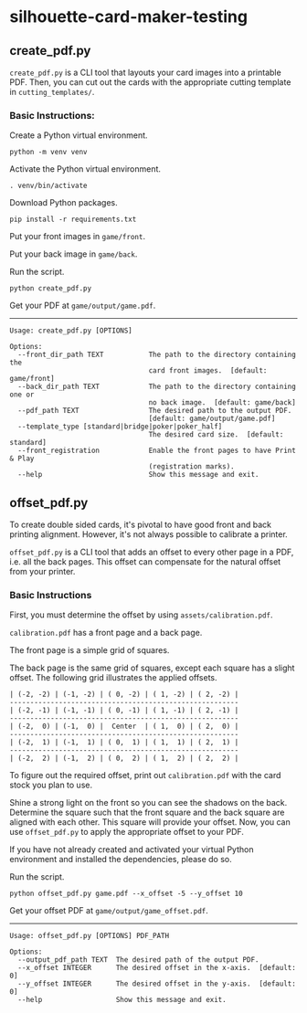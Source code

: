 # silhouette-card-maker-testing


## create_pdf.py
`create_pdf.py` is a CLI tool that layouts your card images into a printable PDF. Then, you can cut out the cards with the appropriate cutting template in `cutting_templates/`.

### Basic Instructions:

Create a Python virtual environment.
```shell
python -m venv venv
```

Activate the Python virtual environment.
```shell
. venv/bin/activate
```

Download Python packages.
```shell
pip install -r requirements.txt
```

Put your front images in `game/front`.

Put your back image in `game/back`.

Run the script.
```shell
python create_pdf.py
```

Get your PDF at `game/output/game.pdf`.

***

```
Usage: create_pdf.py [OPTIONS]

Options:
  --front_dir_path TEXT           The path to the directory containing the
                                  card front images.  [default: game/front]
  --back_dir_path TEXT            The path to the directory containing one or
                                  no back image.  [default: game/back]
  --pdf_path TEXT                 The desired path to the output PDF.
                                  [default: game/output/game.pdf]
  --template_type [standard|bridge|poker|poker_half]
                                  The desired card size.  [default: standard]
  --front_registration            Enable the front pages to have Print & Play
                                  (registration marks).
  --help                          Show this message and exit.
```

## offset_pdf.py

To create double sided cards, it's pivotal to have good front and back printing alignment. However, it's not always possible to calibrate a printer.

`offset_pdf.py` is a CLI tool that adds an offset to every other page in a PDF, i.e. all the back pages. This offset can compensate for the natural offset from your printer.

### Basic Instructions

First, you must determine the offset by using `assets/calibration.pdf`.

`calibration.pdf` has a front page and a back page.

The front page is a simple grid of squares.

The back page is the same grid of squares, except each square has a slight offset. The following grid illustrates the applied offsets.

```
| (-2, -2) | (-1, -2) | ( 0, -2) | ( 1, -2) | ( 2, -2) |
--------------------------------------------------------
| (-2, -1) | (-1, -1) | ( 0, -1) | ( 1, -1) | ( 2, -1) |
--------------------------------------------------------
| (-2,  0) | (-1,  0) |  Center  | ( 1,  0) | ( 2,  0) |
--------------------------------------------------------
| (-2,  1) | (-1,  1) | ( 0,  1) | ( 1,  1) | ( 2,  1) |
--------------------------------------------------------
| (-2,  2) | (-1,  2) | ( 0,  2) | ( 1,  2) | ( 2,  2) |
```

To figure out the required offset, print out `calibration.pdf` with the card stock you plan to use. 

Shine a strong light on the front so you can see the shadows on the back. Determine the square such that the front square and the back square are aligned with each other. This square will provide your offset. Now, you can use `offset_pdf.py` to apply the appropriate offset to your PDF.

If you have not already created and activated your virtual Python environment and installed the dependencies, please do so.

Run the script.
```shell
python offset_pdf.py game.pdf --x_offset -5 --y_offset 10
```

Get your offset PDF at `game/output/game_offset.pdf`.

***

```
Usage: offset_pdf.py [OPTIONS] PDF_PATH

Options:
  --output_pdf_path TEXT  The desired path of the output PDF.
  --x_offset INTEGER      The desired offset in the x-axis.  [default: 0]
  --y_offset INTEGER      The desired offset in the y-axis.  [default: 0]
  --help                  Show this message and exit.
```